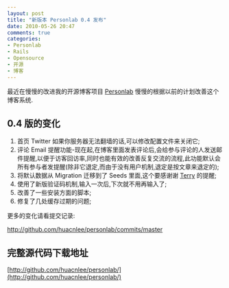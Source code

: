 ```yaml
---
layout: post
title: "新版本 Personlab 0.4 发布"
date: 2010-05-26 20:47
comments: true
categories: 
- Personlab
- Rails
- Opensource
- 开源
- 博客
---
```

最近在慢慢的改进我的开源博客项目 <a href="http://github.com/huacnlee/personlab" target="_blank">Personlab</a>&nbsp;慢慢的根据以前的计划改善这个博客系统.

## 0.4 版的变化

<ol>
<li>首页 Twitter 如果你服务器无法翻墙的话,可以修改配置文件来关闭它;</li>
<li>评论 Email 提醒功能-现在起,在博客里面发表评论后,会给参与评论的人发送邮件提醒,以便于访客回访率,同时也能有效的改善反复交流的流程,此功能默认会所有参与者发提醒(除非它退定,而由于没有用户机制,退定是按文章来退定的);</li>
<li>将默认数据从 Migration 迁移到了 Seeds 里面,这个要感谢谢 <a href="http://terrytai.com/" target="_blank">Terry</a>&nbsp;的提醒;</li>
<li>使用了新版验证码机制,输入一次后,下次就不用再输入了;</li>
<li>改善了一些安装方面的脚本;</li>
<li>修复了几处缓存过期的问题;</li>
</ol>

更多的变化请看提交记录:

<a href="http://github.com/huacnlee/personlab/commits/master" target="_blank">http://github.com/huacnlee/personlab/commits/master</a>

## 完整源代码下载地址

[http://github.com/huacnlee/personlab/](http://github.com/huacnlee/personlab/)